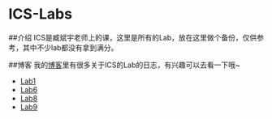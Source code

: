 ICS-Labs
========

##介绍
ICS是臧斌宇老师上的课，这里是所有的Lab，放在这里做个备份，仅供参考，其中不少lab都没有拿到满分。


##博客
我的[博客](http://gaocegege.github.io/Blog)里有很多关于ICS的Lab的日志，有兴趣可以去看一下哦~

*	[Lab1](http://gaocegege.github.io/Blog/ics/icslab1)
*	[Lab6](http://gaocegege.github.io/Blog/ics/icslab6)
*	[Lab8](http://gaocegege.github.io/Blog/ics/icslab8)
*	[Lab9](http://gaocegege.github.io/Blog/ics/icslab9)
